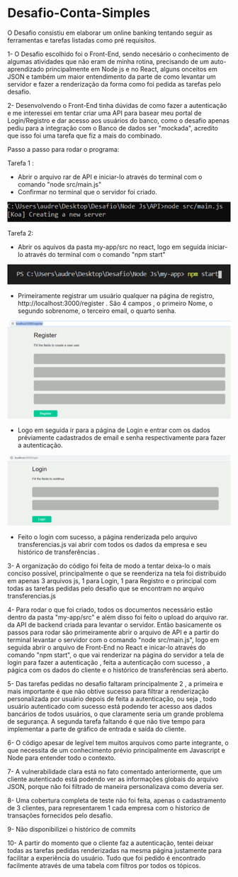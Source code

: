 # Desafio-Conta-Simples

O Desafio consistiu em elaborar um online banking tentando seguir as ferramentas e tarefas listadas como pré requisitos.


1- O Desafio escolhido foi o Front-End, sendo necesário o conhecimento de algumas atividades que não eram de minha rotina, precisando de um auto-aprendizado principalmente em Node js e no React, alguns onceitos em JSON e também um maior entendimento da parte de como levantar um servidor e fazer a renderização da forma como foi pedida as tarefas pelo desafio.

2- Desenvolvendo o Front-End tinha dúvidas de como fazer a autenticação e me interessei em tentar criar uma API para basear meu portal de Login/Registro e dar acesso aos usuários do banco, como o desafio apenas pediu para a integração com o Banco de dados ser "mockada", acredito que isso foi uma tarefa que fiz a mais do combinado.

Passo a passo para rodar o programa:

Tarefa 1 :
- Abrir o arquivo rar de API e iniciar-lo através do terminal com o comando  "node src/main.js"
- Confirmar no terminal que o servidor foi criado.

<p align="center">
  <img src="figura1.png" >
</p>

Tarefa 2:
- Abrir os aquivos da pasta  my-app/src no react, logo em seguida iniciar-lo através do terminal com o comando "npm start"
<p align="center">
  <img src="figura2.png" >
</p>

- Primeiramente registrar um usuário qualquer na página de registro, http://localhost:3000/register  . São 4 campos , o primeiro Nome, o segundo sobrenome, o terceiro email, o quarto senha.

<p align="center">
  <img src="figura3.png" >
</p>


- Logo em seguida ir para a página de Login e entrar com os dados préviamente cadastrados de email e senha respectivamente para fazer a autenticação.

<p align="center">
  <img src="figura4.png" >
</p>

- Feito o login com sucesso, a página renderizada pelo arquivo transferencias.js vai abrir com todos os dados da empresa e seu histórico de transferências .





3- A organização do código foi feita de modo a tentar deixa-lo o mais conciso possível, principalmente o que se reenderiza na tela foi distribuido em apenas 3 arquivos js, 1 para Login, 1 para Registro e o principal com todas as tarefas pedidas pelo desafio que se encontram no arquivo transferencias.js

4- Para rodar o que foi criado, todos os documentos necessário estão dentro da pasta "my-app/src" e além disso foi feito o upload do arquivo rar. da API de backend criada para levantar o servidor. Então basicamente os passos para rodar são primeiramente abrir o arquivo de API e a partir do terminal levantar o servidor com o comando "node src/main.js", logo em seguida abrir o arquivo de Front-End no React e inicar-lo através do comando "npm start", o que vai renderizar na página do servidor a tela de login para fazer a autenticação , feita a autenticação com sucesso , a págica com os dados do cliente e o histórico de transferências será aberto.

5- Das tarefas pedidas no desafio faltaram principalmente 2 , a primeira e mais importante é que não obtive sucesso para filtrar a renderização personalizada por usuário depois de feita a autenticação, ou seja , todo usuário autenticado com sucesso está podendo ter acesso aos dados bancários de todos usuários, o que claramente seria um grande problema de segurança. A segunda tarefa faltando é que não tive tempo para implementar a parte de gráfico de entrada e saída do cliente.

6- O código apesar de legível tem muitos arquivos como parte integrante, o que necessita de um conhecimento prévio principalmente em Javascript e Node para entender todo o contexto.

7- A vulnerabilidade clara está no fato comentado anteriormente, que um cliente autenticado está podendo ver as informações globais do arquivo JSON, porque não foi filtrado de maneira personalizava como deveria ser.

8- Uma cobertura completa de teste não foi feita, apenas o cadastramento de 3 clientes, para representarem 1 cada empresa com o historico de transações fornecidos pelo desafio.

9- Não disponibilizei o histórico de commits

10- A partir do momento que o cliente faz a autenticação, tentei deixar todas as tarefas pedidas renderizadas na mesma página justamente para facilitar a experiência do usuário.
Tudo que foi pedido é encontrado facilmente através de uma tabela com filtros por todos os tópicos.
